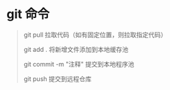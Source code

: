 # git 命令

> git pull 拉取代码（如有固定位置，则拉取指定代码）
>
> git add . 将新增文件添加到本地缓存池
>
> git commit -m "注释" 提交到本地程序池
>
> git push 提交到远程仓库
